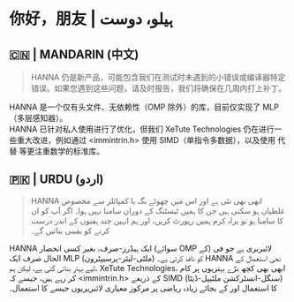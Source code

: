 # 你好，朋友 | ہیلو، دوست  

## 🇨🇳 | MANDARIN (中文)
> HANNA 仍是新产品，可能包含我们在测试时未遇到的小错误或编译器特定错误。如果您遇到这些问题，请及时报告，我们将确保在几周内打上补丁。

HANNA 是一个仅有头文件、无依赖性（OMP 除外）的库，目前仅实现了 MLP（多层感知器）。  
HANNA 已针对私人使用进行了优化，但我们 XeTute Technologies 仍在进行一些重大改进，例如通过 <immintrin.h> 使用 SIMD（单指令多数据），以及使用 <valarray> 代替 <vector> 等更注重数学的标准库。  

## 🇵🇰 | URDU (اردو)
> HANNA ابھی بھی نئی ہے اور اس میں چھوٹے بگ یا کمپائلر سے مخصوص غلطیاں ہو سکتی ہیں جن کا ہمیں ٹیسٹنگ کے دوران سامنا نہیں ہوا۔ اگر آپ کو ان کا سامنا ہو تو براہ کرم ہمیں رپورٹ کریں، اور ہم انہیں چند ہفتوں کے اندر درست کرنے کو یقینی بنائیں گے۔

HANNA ایک ہیڈرز-صرف، بغیر کسی انحصار (سوائے OMP کے) لائبریری ہے جو فی الحال صرف ایک MLP (ملٹی-لیئر-پرسیپٹرون) کو نافذ کرتی ہے۔
HANNA نجی استعمال کے لیے بہتر بنائی گئی ہے، لیکن ہم، XeTute Technologies، ابھی بھی کچھ بڑے بہتریوں پر کام کر رہے ہیں، جیسے کہ <immintrin.h> کے ذریعے SIMD (سنگل-انسٹرکشن ملٹیپل-ڈیٹا) کا استعمال اور <vector> کے بجائے زیادہ ریاضی پر مرکوز معیاری لائبریریوں جیسے <valarray> کا استعمال۔
